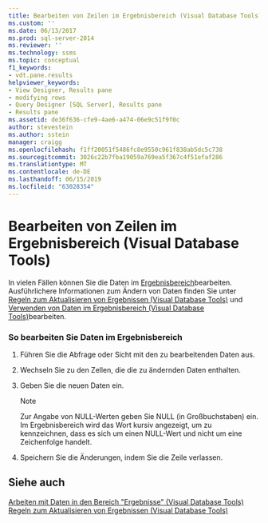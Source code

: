 ```yaml
---
title: Bearbeiten von Zeilen im Ergebnisbereich (Visual Database Tools) | Microsoft-Dokumentation
ms.custom: ''
ms.date: 06/13/2017
ms.prod: sql-server-2014
ms.reviewer: ''
ms.technology: ssms
ms.topic: conceptual
f1_keywords:
- vdt.pane.results
helpviewer_keywords:
- View Designer, Results pane
- modifying rows
- Query Designer [SQL Server], Results pane
- Results pane
ms.assetid: de36f636-cfe9-4ae6-a474-06e9c51f9f0c
author: stevestein
ms.author: sstein
manager: craigg
ms.openlocfilehash: f1ff20051f5486fc8e9550c961f838ab5dc5c738
ms.sourcegitcommit: 3026c22b7fba19059a769ea5f367c4f51efaf286
ms.translationtype: MT
ms.contentlocale: de-DE
ms.lasthandoff: 06/15/2019
ms.locfileid: "63028354"
---
```

# <a name="edit-rows-in-the-results-pane-visual-database-tools"></a>Bearbeiten von Zeilen im Ergebnisbereich (Visual Database Tools)
  In vielen Fällen können Sie die Daten im [Ergebnisbereich](visual-database-tools.md)bearbeiten. Ausführlichere Informationen zum Ändern von Daten finden Sie unter [Regeln zum Aktualisieren von Ergebnissen &#40;Visual Database Tools&#41;](rules-for-updating-results-visual-database-tools.md) und [Verwenden von Daten im Ergebnisbereich &#40;Visual Database Tools&#41;](work-with-data-in-the-results-pane-visual-database-tools.md)bearbeiten.  
  
### <a name="to-edit-data-in-the-results-pane"></a>So bearbeiten Sie Daten im Ergebnisbereich  
  
1.  Führen Sie die Abfrage oder Sicht mit den zu bearbeitenden Daten aus.  
  
2.  Wechseln Sie zu den Zellen, die die zu ändernden Daten enthalten.  
  
3.  Geben Sie die neuen Daten ein.  
  
    > [!NOTE]  
    >  Zur Angabe von NULL-Werten geben Sie NULL (in Großbuchstaben) ein. Im Ergebnisbereich wird das Wort kursiv angezeigt, um zu kennzeichnen, dass es sich um einen NULL-Wert und nicht um eine Zeichenfolge handelt.  
  
4.  Speichern Sie die Änderungen, indem Sie die Zeile verlassen.  
  
## <a name="see-also"></a>Siehe auch  
 [Arbeiten mit Daten in den Bereich "Ergebnisse" &#40;Visual Database Tools&#41;](work-with-data-in-the-results-pane-visual-database-tools.md)   
 [Regeln zum Aktualisieren von Ergebnissen &#40;Visual Database Tools&#41;](rules-for-updating-results-visual-database-tools.md)  
  
  

